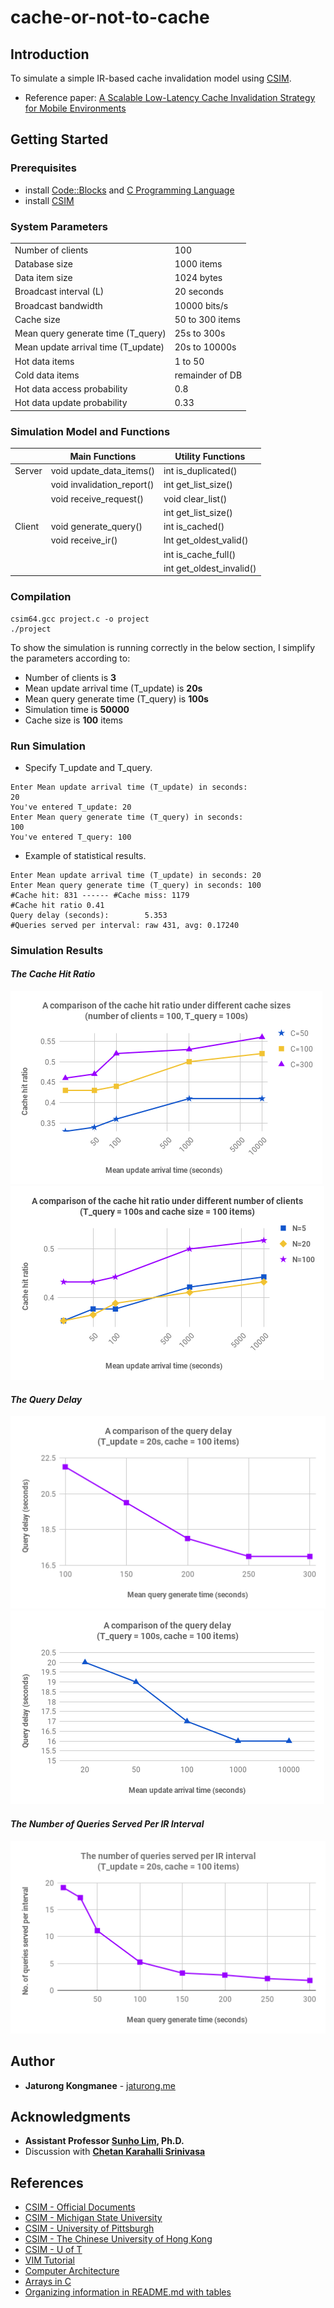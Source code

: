 # cache-or-not-to-cache
## Introduction
To simulate a simple IR-based cache invalidation model using [CSIM](http://www.mesquite.com/).
 * Reference paper: [A Scalable Low-Latency Cache Invalidation Strategy for
Mobile Environments](http://www.cs.columbia.edu/~danr/courses/6762/Summer03/week13/mobile-cache.pdf)


 ## Getting Started
 ### Prerequisites
  * install [Code::Blocks](http://www.codeblocks.org/) and [C Programming Language](https://www.geeksforgeeks.org/c-language-set-1-introduction/)
  * install [CSIM](http://www.mesquite.com/)

### System Parameters
|  |  |
| --- | --- |
| Number of clients | 100 |
| Database size | 1000 items |
| Data item size | 1024 bytes |
| Broadcast interval (L) | 20 seconds |
| Broadcast bandwidth | 10000 bits/s |
| Cache size | 50 to 300 items |
| Mean query generate time (T_query) | 25s to 300s |
| Mean update arrival time (T_update) | 20s to 10000s |
| Hot data items | 1 to 50 |
| Cold data items | remainder of DB |
| Hot data access probability | 0.8 |
| Hot data update probability | 0.33|

### Simulation Model and Functions
| | Main Functions | Utility Functions |
| --- | --- | --- |
| Server | void update_data_items() | int is_duplicated() |
|        | void invalidation_report() | int get_list_size() |
|        | void receive_request() | void clear_list() |
|        |  | int get_list_size() |
| Client | void generate_query() |  int is_cached() |
|        | void receive_ir() | lnt get_oldest_valid() |
|        |  | int is_cache_full() |
|        |  | int get_oldest_invalid() |

 ### Compilation 
 ```
 csim64.gcc project.c -o project
 ./project
 ```
 To show the simulation is running correctly in the below section, I simplify the parameters according to:
 * Number of clients is **3** 
 * Mean update arrival time (T_update) is **20s**
 * Mean query generate time (T_query) is **100s**
 * Simulation time is **50000**
 * Cache size is **100** items
 
  ### Run Simulation
  
* Specify T_update and T_query.
```
Enter Mean update arrival time (T_update) in seconds:
20
You've entered T_update: 20
Enter Mean query generate time (T_query) in seconds:
100
You've entered T_query: 100
```
 * Example of statistical results.
 ```
Enter Mean update arrival time (T_update) in seconds: 20
Enter Mean query generate time (T_query) in seconds: 100
#Cache hit: 831 ------ #Cache miss: 1179
#Cache hit ratio 0.41
Query delay (seconds):        5.353
#Queries served per interval: raw 431, avg: 0.17240
```


 ### Simulation Results
 #### ***The Cache Hit Ratio***
  ![cache_hit_ratio_diff_cache_size](https://github.com/JaturongKongmanee/cache-or-not-to-cache/blob/master/images/cache_hit_ratio_diff_cache_size.png) 
  ![cache_hit_ratio_diff_node](https://github.com/JaturongKongmanee/cache-or-not-to-cache/blob/master/images/cache_hit_ratio_diff_node.png) 
  
  
 #### ***The Query Delay***
 ![query_delay_query_generate_time](https://github.com/JaturongKongmanee/cache-or-not-to-cache/blob/master/images/query_delay_query_generate_time.png) 
  ![query_delay_update](https://github.com/JaturongKongmanee/cache-or-not-to-cache/blob/master/images/query_delay_update.png)
  

 
 #### ***The Number of Queries Served Per IR Interval***
 ![queies_served_per_IR_interval](https://github.com/JaturongKongmanee/cache-or-not-to-cache/blob/master/images/queies_served_per_IR_interval.png) 
  


 ## Author
  * **Jaturong Kongmanee** - [jaturong.me](http://jaturong.me/)
  
 ## Acknowledgments
  * **Assistant Professor [Sunho Lim](http://www.myweb.ttu.edu/slim/), Ph.D.**
  * Discussion with **[Chetan Karahalli Srinivasa](https://github.com/kschetan25)**


## References
- [CSIM - Official Documents](http://www.mesquite.com/documentation)
- [CSIM - Michigan State University](http://www.cse.msu.edu/~cse808/CSIM_Notes03/cse808/)
- [CSIM - University of Pittsburgh](http://www.pitt.edu/~dtipper/2120/CSIM_tutorial.pdf)
- [CSIM - The Chinese University of Hong Kong](http://www.cse.cuhk.edu.hk/~cslui/CSIM19/index.html)
- [CSIM - U of T](http://www.cs.toronto.edu/~iq/csc354s/)
- [VIM Tutorial](http://www.cse.msu.edu/~cse420/Tutorials/VIM/vim.tutorial)
- [Computer Architecture](https://www.cse.msu.edu/~cse420/)
- [Arrays in C](https://www.cs.swarthmore.edu/~newhall/unixhelp/C_arrays.html)
- [Organizing information in README.md with tables](https://help.github.com/en/articles/organizing-information-with-tables)
